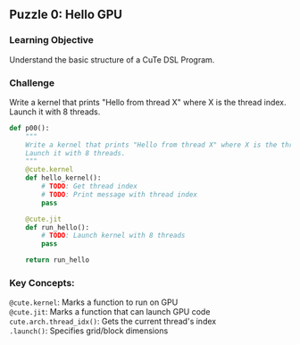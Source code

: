 ## <b>Puzzle 0: Hello GPU</b>
### <b>Learning Objective</b>
Understand the basic structure of a CuTe DSL Program.
<br>
### <b>Challenge</b>
Write a kernel that prints "Hello from thread X" where X is the thread index. Launch it with 8 threads.
<br>

```py
def p00():
    """
    Write a kernel that prints "Hello from thread X" where X is the thread index.
    Launch it with 8 threads.
    """
    @cute.kernel
    def hello_kernel():
        # TODO: Get thread index
        # TODO: Print message with thread index
        pass

    @cute.jit
    def run_hello():
        # TODO: Launch kernel with 8 threads
        pass

    return run_hello
```

### <b>Key Concepts</b>:

`@cute.kernel`: Marks a function to run on GPU <br>
`@cute.jit`: Marks a function that can launch GPU code <br>
`cute.arch.thread_idx()`: Gets the current thread's index <br>
`.launch()`: Specifies grid/block dimensions <br>